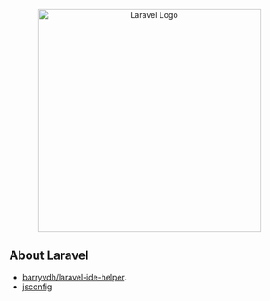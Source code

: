 <p align="center"><a href="https://laravel.com" target="_blank"><img src="https://raw.githubusercontent.com/laravel/art/master/logo-lockup/5%20SVG/2%20CMYK/1%20Full%20Color/laravel-logolockup-cmyk-red.svg" width="400" alt="Laravel Logo"></a></p>

## About Laravel

-   [barryvdh/laravel-ide-helper](https://github.com/barryvdh/laravel-ide-helper/issues/1489).
-   [jsconfig](https://laravel-news.com/jsconfigjs-vscode)